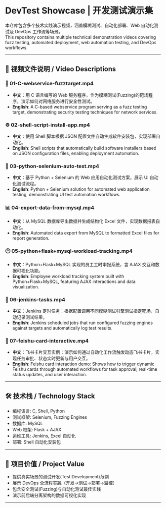 # DevTest Showcase | 开发测试演示集

本仓库包含多个技术实践演示视频，涵盖模糊测试、自动化部署、Web 自动化测试及 DevOps 工作流等场景。  
This repository contains multiple technical demonstration videos covering fuzz testing, automated deployment, web automation testing, and DevOps workflows.

---

## 📁 视频文件说明 / Video Descriptions

### 🔧 01-C-webservice-fuzztarget.mp4 
- **中文**：用 C 语言编写的 Web 服务程序，作为模糊测试(Fuzzing)的靶场程序，演示如何对网络服务进行安全性测试。  
- **English**: A C-based webservice program serving as a fuzz testing target, demonstrating security testing techniques for network services.

### ⚙️ 02-shell-script-install-app.mp4
- **中文**：使用 Shell 脚本根据 JSON 配置文件自动生成软件安装包，实现部署自动化。  
- **English**: Shell scripts that automatically build software installers based on JSON configuration files, enabling deployment automation.

### 🤖 03-python-selenium-auto-test.mp4
- **中文**：基于 Python + Selenium 的 Web 应用自动化测试方案，展示 UI 自动化测试流程。  
- **English**: Python + Selenium solution for automated web application testing, demonstrating UI test automation workflows.

### 📊 04-export-data-from-mysql.mp4
- **中文**：从 MySQL 数据库导出数据并生成结构化 Excel 文件，实现数据报表自动化。  
- **English**: Automated data export from MySQL to formatted Excel files for report generation.

### 🕒 05-python+flask+mysql-workload-tracking.mp4
- **中文**：Python+Flask+MySQL 实现的员工工时申报系统，含 AJAX 交互和数据可视化功能。  
- **English**: Employee workload tracking system built with Python+Flask+MySQL, featuring AJAX interactions and data visualization.

### 🔁 06-jenkins-tasks.mp4
- **中文**：Jenkins 定时任务：根据配置调用不同模糊测试引擎测试指定靶场，自动记录测试结果。  
- **English**: Jenkins scheduled jobs that run configured fuzzing engines against targets and automatically log test results.

### 🚀 07-feishu-card-interactive.mp4
- **中文**：飞书卡片交互实例：演示如何通过自动化工作流触发动态飞书卡片，实现任务审批、状态实时更新与用户交互。  
- **English**: Feishu card interaction demo: Shows how to trigger dynamic Feishu cards through automated workflows for task approval, real-time status updates, and user interaction.

---

## 🛠 技术栈 / Technology Stack
- 编程语言: C, Shell, Python  
- 测试框架: Selenium, Fuzzing Engines  
- 数据库: MySQL  
- Web 框架: Flask + AJAX  
- 运维工具: Jenkins, Excel 自动化  
- 部署: Shell 自动化安装包  

---

## 🎯 项目价值 / Project Value
- 提供真实场景的测试开发(Test Development)范例  
- 展示 DevOps 全流程实践（开发→测试→部署→监控）  
- 包含安全测试(Fuzzing)与自动化测试最佳实践  
- 演示前后端分离架构的数据可视化实现  

---
